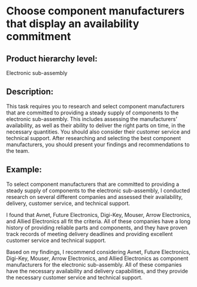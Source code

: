 # Choose component manufacturers that display an availability commitment

## Product hierarchy level:
Electronic sub-assembly

## Description:
This task requires you to research and select component manufacturers that are committed to providing a steady supply of components to the electronic sub-assembly. This includes assessing the manufacturers’ availability, as well as their ability to deliver the right parts on time, in the necessary quantities. You should also consider their customer service and technical support. After researching and selecting the best component manufacturers, you should present your findings and recommendations to the team.

## Example:
To select component manufacturers that are committed to providing a steady supply of components to the electronic sub-assembly, I conducted research on several different companies and assessed their availability, delivery, customer service, and technical support.

I found that Avnet, Future Electronics, Digi-Key, Mouser, Arrow Electronics, and Allied Electronics all fit the criteria. All of these companies have a long history of providing reliable parts and components, and they have proven track records of meeting delivery deadlines and providing excellent customer service and technical support.

Based on my findings, I recommend considering Avnet, Future Electronics, Digi-Key, Mouser, Arrow Electronics, and Allied Electronics as component manufacturers for the electronic sub-assembly. All of these companies have the necessary availability and delivery capabilities, and they provide the necessary customer service and technical support.
